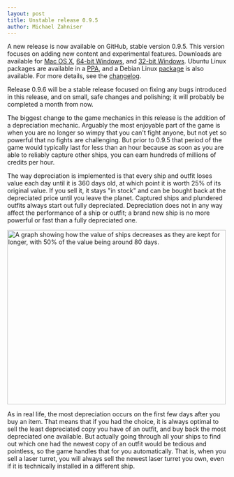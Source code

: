 ```yaml
---
layout: post
title: Unstable release 0.9.5
author: Michael Zahniser
---
```

A new release is now available on GitHub, stable version 0.9.5. This version focuses on adding new content and experimental features. Downloads are available for [Mac OS X](https://github.com/endless-sky/endless-sky/releases/download/v0.9.5/endless-sky-macosx-0.9.5.dmg), [64-bit Windows](https://github.com/endless-sky/endless-sky/releases/download/v0.9.5/endless-sky-win64-0.9.5.zip), and [32-bit Windows](https://github.com/endless-sky/endless-sky/releases/download/v0.9.5/endless-sky-win32-0.9.5.zip). Ubuntu Linux packages are available in a [PPA](https://launchpad.net/~mzahniser/+archive/ubuntu/endless-sky), and a Debian Linux [package](https://packages.debian.org/endless-sky) is also available. For more details, see the [changelog](https://github.com/endless-sky/endless-sky/blob/v0.9.5/changelog).

Release 0.9.6 will be a stable release focused on fixing any bugs introduced in this release, and on small, safe changes and polishing; it will probably be completed a month from now.

The biggest change to the game mechanics in this release is the addition of a depreciation mechanic. Arguably the most enjoyable part of the game is when you are no longer so wimpy that you can't fight anyone, but not yet so powerful that no fights are challenging. But prior to 0.9.5 that period of the game would typically last for less than an hour because as soon as you are able to reliably capture other ships, you can earn hundreds of millions of credits per hour.

The way depreciation is implemented is that every ship and outfit loses value each day until it is 360 days old, at which point it is worth 25% of its original value. If you sell it, it stays "in stock" and can be bought back at the depreciated price until you leave the planet. Captured ships and plundered outfits always start out fully depreciated. Depreciation does not in any way affect the performance of a ship or outfit; a brand new ship is no more powerful or fast than a fully depreciated one.

<img class="centered shadowed" src="/images/depreciation.png" width="500" height="400" alt="A graph showing how the value of ships decreases as they are kept for longer, with 50% of the value being around 80 days.">

As in real life, the most depreciation occurs on the first few days after you buy an item. That means that if you had the choice, it is always optimal to sell the least depreciated copy you have of an outfit, and buy back the most depreciated one available. But actually going through all your ships to find out which one had the newest copy of an outfit would be tedious and pointless, so the game handles that for you automatically. That is, when you sell a laser turret, you will always sell the newest laser turret you own, even if it is technically installed in a different ship.